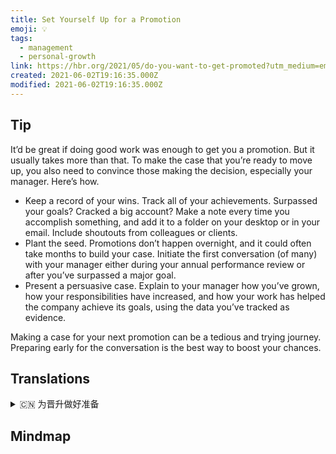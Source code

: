 ```yaml
---
title: Set Yourself Up for a Promotion
emoji: 💡
tags:
  - management
  - personal-growth
link: https://hbr.org/2021/05/do-you-want-to-get-promoted?utm_medium=email&utm_source=newsletter_daily&utm_campaign=mtod_notactsubs
created: 2021-06-02T19:16:35.000Z
modified: 2021-06-02T19:16:35.000Z
---
```


## Tip

It’d be great if doing good work was enough to get you a promotion. But it usually takes more than that. To make the case that you’re ready to move up, you also need to convince those making the decision, especially your manager. Here’s how.

- Keep a record of your wins. Track all of your achievements. Surpassed your goals? Cracked a big account? Make a note every time you accomplish something, and add it to a folder on your desktop or in your email. Include shoutouts from colleagues or clients.
- Plant the seed. Promotions don’t happen overnight, and it could often take months to build your case. Initiate the first conversation (of many) with your manager either during your annual performance review or after you’ve surpassed a major goal.
- Present a persuasive case. Explain to your manager how you’ve grown, how your responsibilities have increased, and how your work has helped the company achieve its goals, using the data you’ve tracked as evidence.

Making a case for your next promotion can be a tedious and trying journey. Preparing early for the conversation is the best way to boost your chances.

## Translations

<details>
   <summary>🇨🇳 为晋升做好准备 </summary>

如果工作做得好足以让你升职那就太好了。但通常需要更多的时间。为了证明你已经做好了升职的准备，你还需要说服那些做出决定的人，尤其是你的经理。以下是方法：

- 记录你的胜利。追踪你所有的成就。超越你的目标？开了一个大帐户？每次你完成一件事时都要做个笔记，并把它添加到你桌面上的文件夹或电子邮件中。包括同事或客户的喊话。
- 播种。升职不是一朝一夕就能发生的，而且往往需要几个月的时间来构建你的案例。在年度绩效评估期间或在完成主要目标后，与你的经理进行第一次谈话。
- 提出一个有说服力的案例。用你追踪的数据作为证据，向你的经理解释你是如何成长的，你的责任是如何增加的，你的工作是如何帮助公司实现目标的。

为你的下一次升职做准备可能是一段乏味而又艰难的旅程。提前为谈话做准备是增加机会的最好方法。

</details>

## Mindmap

![]()

